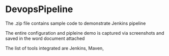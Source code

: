# DevopsPipeline

The .zip file contains sample code to demonstrate Jenkins pipeline

The entire configuration and pipleine demo is captured via screenshots and saved in the word document attached

The list of tools integrated are Jenkins, Maven, 

